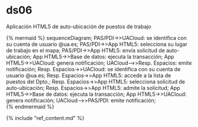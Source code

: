 # ds06

Aplicación HTML5 de auto-ubicación de puestos de trabajo

{% mermaid %}
sequenceDiagram;
  PAS/PDI->>UACloud: se identifica con su cuenta de usuario @ua.es;
  PAS/PDI->>App HTML5: selecciona su lugar de trabajo en el mapa;
  PAS/PDI->>App HTML5: envía solicitud de auto-ubicación;
  App HTML5->>Base de datos: ejecuta la transacción;
  App HTML5->>UACloud: genera notificación;
  UACloud-->>Resp. Espacios: emite notificación;
  Resp. Espacios->>UACloud: se identifica con su cuenta de usuario @ua.es;
  Resp. Espacios->>App HTML5: accede a la lista de puestos del Dpto.;
  Resp. Espacios->>App HTML5: selecciona solicitud de auto-ubicación;
  Resp. Espacios->>App HTML5: admite la solicitud;
  App HTML5->>Base de datos: ejecuta la transacción;
  App HTML5->>UACloud: genera notificación;
  UACloud-->>PAS/PDI: emite notificación;  
{% endmermaid %}

{% include "ref_content.md" %}